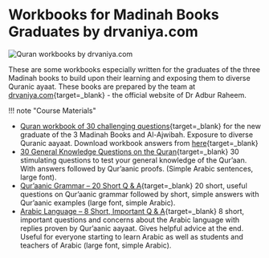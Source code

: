 # Workbooks for Madinah Books Graduates by drvaniya.com

![Quran workbooks by drvaniya.com](/img/madinah-bks-grad.jpg)

These are some workbooks especially written for the graduates of the three Madinah books to build upon their learning and exposing them to diverse Quranic ayaat. These books are prepared by the team at [drvaniya.com](http://drvaniya.com/){target=\_blank} - the official website of Dr Adbur Raheem.

!!! note "Course Materials"

- [Quran workbook of 30 challenging questions](http://drvaniya.com/wp-content/uploads/2019/10/Madinah-Books-Graduates_Workbook.pdf){target=\_blank} for the new graduate of the 3 Madinah Books and Al-Ajwibah. Exposure to diverse Quranic aayaat. Download workbook answers from [here](http://drvaniya.com/wp-content/uploads/2019/10/Madinah-Books-Graduates__The-Answers.pdf){target=\_blank}
- [30 General Knowledge Questions on the Quran](http://drvaniya.com/?p=14440){target=\_blank} 30 stimulating questions to test your general knowledge of the Qur’aan. With answers followed by Qur’aanic proofs. (Simple Arabic sentences, large font).
- [Qur’aanic Grammar – 20 Short Q & A](http://drvaniya.com/?p=14338){target=\_blank} 20 short, useful questions on Qur’aanic grammar followed by short, simple answers with Qur’aanic examples (large font, simple Arabic).
- [Arabic Language – 8 Short, Important Q & A](http://drvaniya.com/?p=14352){target=\_blank} 8 short, important questions and concerns about the Arabic language with replies proven by Qur’aanic aayaat. Gives helpful advice at the end. Useful for everyone starting to learn Arabic as well as students and teachers of Arabic (large font, simple Arabic).

<br>
